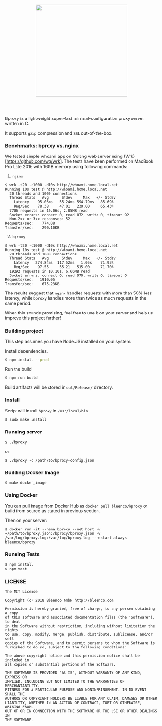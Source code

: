 <p align="center" style="padding: 0 0 50px 0;">
  <img src="https://user-images.githubusercontent.com/1796022/39833139-8497ece0-53c9-11e8-8fc4-12517a2d303b.png" width="300px">
</p>

Bproxy is a lightweight super-fast minimal-configuration proxy server written in C.

It supports `gzip` compression and `SSL` out-of-the-box.

### Benchmarks: bproxy vs. nginx

We tested simple whoami app on Golang web server using (Wrk)[https://github.com/wg/wrk]. The tests have been performed on MacBook Pro Late 2016 with 16GB memory using following commands:

1. `nginx`

```
$ wrk -t20 -c1000 -d10s http://whoami.home.local.net
Running 10s test @ http://whoami.home.local.net
  20 threads and 1000 connections
  Thread Stats   Avg      Stdev     Max   +/- Stdev
    Latency    95.03ms   55.24ms 594.79ms   85.69%
    Req/Sec    78.38     47.01   230.00     65.43%
  7786 requests in 10.06s, 2.85MB read
  Socket errors: connect 0, read 872, write 0, timeout 92
  Non-2xx or 3xx responses: 52
Requests/sec:    774.08
Transfer/sec:    290.10KB
```

2. `bproxy`

```
$ wrk -t20 -c1000 -d10s http://whoami.home.local.net
Running 10s test @ http://whoami.home.local.net
  20 threads and 1000 connections
  Thread Stats   Avg      Stdev     Max   +/- Stdev
    Latency   274.84ms  117.52ms   1.05s    71.95%
    Req/Sec    97.55     55.21   515.00     71.70%
  19292 requests in 10.10s, 6.66MB read
  Socket errors: connect 0, read 970, write 0, timeout 0
Requests/sec:   1910.05
Transfer/sec:    675.23KB
```

The results suggest that `nginx` handles requests with more than 50% less latency, while `bproxy` handles more than twice as much requests in the same period.

When this sounds promising, feel free to use it on your server and help us improve this project further!

### Building project

This step assumes you have Node.JS installed on your system.

Install dependencies.

```sh
$ npm install --prod
```

Run the build.

```sh
$ npm run build
```

Build artifacts will be stored in `out/Release/` directory.


### Install

Script will install `bproxy` in `/usr/local/bin`.

```sh
$ sudo make install
```

### Running server

```sh
$ ./bproxy
```

or

```
$ ./bproxy -c /path/to/bproxy-config.json
```

### Building Docker Image

```sh
$ make docker_image
```

### Using Docker

You can pull image from Docker Hub as `docker pull bleenco/bproxy` or build from source as stated in previous section.

Then on your server:

```
$ docker run -it --name bproxy --net host -v ~/path/to/bproxy.json:/bproxy/bproxy.json -v /var/log/bproxy.log:/var/log/bproxy.log --restart always bleenco/bproxy
```

### Running Tests

```sh
$ npm install
$ npm test
```

### LICENSE

```
The MIT License

Copyright (c) 2018 Bleenco GmbH http://bleenco.com

Permission is hereby granted, free of charge, to any person obtaining a copy
of this software and associated documentation files (the "Software"), to deal
in the Software without restriction, including without limitation the rights
to use, copy, modify, merge, publish, distribute, sublicense, and/or sell
copies of the Software, and to permit persons to whom the Software is
furnished to do so, subject to the following conditions:

The above copyright notice and this permission notice shall be included in
all copies or substantial portions of the Software.

THE SOFTWARE IS PROVIDED "AS IS", WITHOUT WARRANTY OF ANY KIND, EXPRESS OR
IMPLIED, INCLUDING BUT NOT LIMITED TO THE WARRANTIES OF MERCHANTABILITY,
FITNESS FOR A PARTICULAR PURPOSE AND NONINFRINGEMENT. IN NO EVENT SHALL THE
AUTHORS OR COPYRIGHT HOLDERS BE LIABLE FOR ANY CLAIM, DAMAGES OR OTHER
LIABILITY, WHETHER IN AN ACTION OF CONTRACT, TORT OR OTHERWISE, ARISING FROM,
OUT OF OR IN CONNECTION WITH THE SOFTWARE OR THE USE OR OTHER DEALINGS IN
THE SOFTWARE.
```
